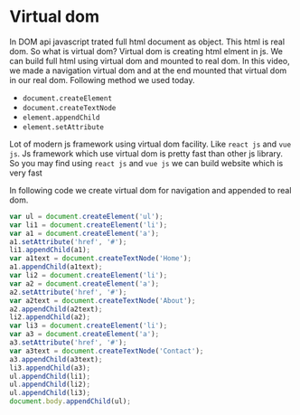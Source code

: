 # Virtual dom

In DOM api javascript trated full html document as object. This html is real dom. So what is virtual dom? Virtual dom is creating html elment in js. We can build full html using virtual dom and mounted to real dom. In this video, we made a navigation virtual dom and at the end mounted that virtual dom in our real dom. Following method we used today.      

* `document.createElement`
* `document.createTextNode`
* `element.appendChild`
* `element.setAttribute`


Lot of modern js framework using virtual dom facility. Like `react js` and  `vue js`.  Js framework which use virtual dom is pretty fast than other js library. So you may find using `react js` and `vue js` we can build website which is very fast     


In following code we create virtual dom for navigation and appended to real dom.   

~~~js
var ul = document.createElement('ul');
var li1 = document.createElement('li');
var a1 = document.createElement('a');
a1.setAttribute('href', '#');
li1.appendChild(a1);
var a1text = document.createTextNode('Home');
a1.appendChild(a1text);
var li2 = document.createElement('li');
var a2 = document.createElement('a');
a2.setAttribute('href', '#');
var a2text = document.createTextNode('About');
a2.appendChild(a2text);
li2.appendChild(a2);
var li3 = document.createElement('li');
var a3 = document.createElement('a');
a3.setAttribute('href', '#');
var a3text = document.createTextNode('Contact');
a3.appendChild(a3text);
li3.appendChild(a3);
ul.appendChild(li1);
ul.appendChild(li2);
ul.appendChild(li3);
document.body.appendChild(ul);
~~~


